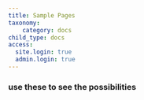 ```yaml
---
title: Sample Pages
taxonomy:
    category: docs
child_type: docs
access:
  site.login: true
  admin.login: true
---
```


### use these to see the possibilities
